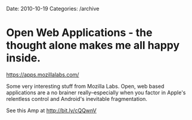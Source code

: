 Date: 2010-10-19
Categories: /archive

# Open Web Applications - the thought alone makes me all happy inside.

<div class="Amp_Content_Outer_Bookmark"><div class="Amp_Bookmark_Link"><a rel="clipsource" target="_blank" title="https://apps.mozillalabs.com/" href="https://apps.mozillalabs.com/">https://apps.mozillalabs.com/</a></div><div></div></div><div class="Amp_Commentary_Wrap"><div class="Amp_Post_Text"><p>Some very interesting stuff from Mozilla Labs. Open, web based applications are a no brainer really–especially when you factor in Apple's relentless control and Android's inevitable fragmentation.</p></div></div><div class="Amp_Link">See this Amp at <a href="http://bit.ly/cQQwnV">http://bit.ly/cQQwnV</a></div><br/>
